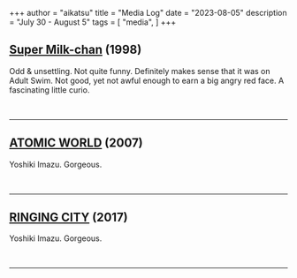 +++
author = "aikatsu"
title = "Media Log"
date = "2023-08-05"
description = "July 30 - August 5"
tags = [
    "media",
]
+++

## [Super Milk-chan](https://anidb.net/anime/543) (1998)

Odd & unsettling. Not quite funny. Definitely makes sense that it was on Adult Swim. Not good,  yet not awful enough to earn a big angry red face. A fascinating little curio.

<br>

---

## [ATOMIC WORLD](https://www.youtube.com/watch?v=TpuB-WJr5Ok) (2007)

Yoshiki Imazu. Gorgeous.

<br>

---

## [RINGING CITY](https://www.youtube.com/watch?v=DX952DiItp4) (2017)

Yoshiki Imazu. Gorgeous.

<br>

---

<br>





